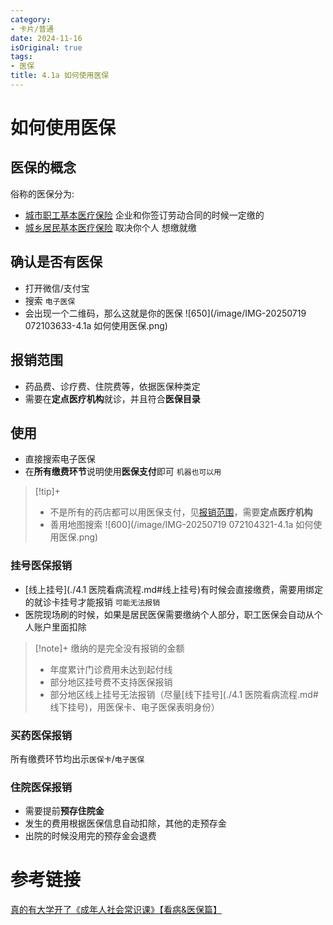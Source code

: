 ```yaml
---
category:
- 卡片/普通
date: 2024-11-16
isOriginal: true
tags:
- 医保
title: 4.1a 如何使用医保
---
```

# 如何使用医保
## 医保的概念
俗称的医保分为: 
- [城市职工基本医疗保险](城市职工基本医疗保险) 企业和你签订劳动合同的时候一定缴的
- [城乡居民基本医疗保险](城乡居民基本医疗保险) 取决你个人 想缴就缴
## 确认是否有医保
- 打开微信/支付宝
- 搜索 `电子医保`
- 会出现一个二维码，那么这就是你的医保
![650](/image/IMG-20250719 072103633-4.1a 如何使用医保.png)
## 报销范围
- 药品费、诊疗费、住院费等，依据医保种类定
- 需要在**定点医疗机构**就诊，并且符合**医保目录**
## 使用
- 直接搜索电子医保
- 在**所有缴费环节**说明使用**医保支付**即可 `机器也可以用`
> [!tip]+ 
> - 不是所有的药店都可以用医保支付，见[报销范围](#报销范围)，需要**定点医疗机构**
> - 善用地图搜索
> ![600](/image/IMG-20250719 072104321-4.1a 如何使用医保.png)
### 挂号医保报销
- [线上挂号](./4.1 医院看病流程.md#线上挂号)有时候会直接缴费，需要用绑定的就诊卡挂号才能报销 `可能无法报销`
- 医院现场刷的时候，如果是居民医保需要缴纳个人部分，职工医保会自动从个人账户里面扣除
> [!note]+ 缴纳的是完全没有报销的金额
> - 年度累计门诊费用未达到起付线
> - 部分地区挂号费不支持医保报销
> - 部分地区线上挂号无法报销（尽量[线下挂号](./4.1 医院看病流程.md#线下挂号)，用医保卡、电子医保表明身份）
### 买药医保报销
所有缴费环节均出示`医保卡`/`电子医保`
### 住院医保报销
- 需要提前**预存住院金**
- 发生的费用根据医保信息自动扣除，其他的走预存金
- 出院的时候没用完的预存金会退费
# 参考链接
[真的有大学开了《成年人社会常识课》【看病&医保篇】](https://www.bilibili.com/video/BV1eWxneME3Q)